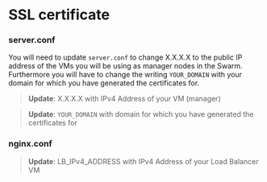 # SSL certificate
### server.conf
You will need to update `server.conf` to change X.X.X.X to the public IP address of the VMs you will be using as manager nodes in the Swarm. Furthermore you will have to change the writing `YOUR_DOMAIN` with your domain for which you have generated the certificates for.
> **Update**: X.X.X.X with IPv4 Address of your VM (manager)

> **Update**: `YOUR_DOMAIN` with domain for which you have generated the certificates for

### nginx.conf
> **Update**: LB_IPv4_ADDRESS with IPv4 Address of your Load Balancer VM

